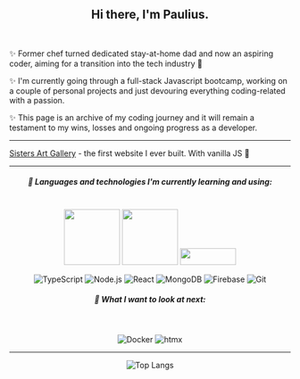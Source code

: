 <h2 align="center">
Hi there, I'm Paulius.
</h2>
<br />
<div>
  
✨ Former chef turned dedicated stay-at-home dad and now an aspiring coder, aiming for a transition into the tech industry :raised_hands:

✨ I'm currently going through a full-stack Javascript bootcamp, working on a couple of personal projects and just devouring everything coding-related with a passion.

✨ This page is an archive of my coding journey and it will remain a testament to my wins, losses and ongoing progress as a developer.
</div>

<hr/>
  
[Sisters Art Gallery](https://sistersartgallery.netlify.app/) - the first website I ever built. With vanilla JS 🤡


---

<div align="center">
  
##### 🌱 Languages and technologies I'm currently learning and using:
<br />
  
<img src="https://img.shields.io/badge/-HTML-000?&logo=HTML5" width="100">
<img src="https://img.shields.io/badge/-CSS-000?&logo=CSS3" width="100">
<img src="https://img.shields.io/badge/-JavaScript-000?&logo=JavaScript" width="100" height="30">

![TypeScript](https://img.shields.io/badge/-TypeScript-000?&logo=TypeScript)
![Node.js](https://img.shields.io/badge/-Node.js-000?&logo=node.js) 
![React](https://img.shields.io/badge/-React-000?&logo=React)
![MongoDB](https://img.shields.io/badge/-MongoDB-000?&logo=MongoDB)
![Firebase](https://img.shields.io/badge/-Firestore-000?&logo=Firebase)
![Git](https://img.shields.io/badge/-Git-000?&logo=Git)
<br />

##### :telescope: What I want to look at next:
<br />

![Docker](https://img.shields.io/badge/-Docker-000?&logo=Docker)
![htmx](https://img.shields.io/badge/-htmx-000?&logo=htmx)

</div>

  ---
  
<div align="center">

![Top Langs](https://github-readme-stats.vercel.app/api/top-langs/?username=pauliusgin&exclude_repo=pauliusgin,HTML,JavaScript,TypeScript,react-shop.react-shop-backend&layout=compact&hide_border=true&bg_color=0D1117&title_color=ffffff&text_color=ffffff)
  
</div>
